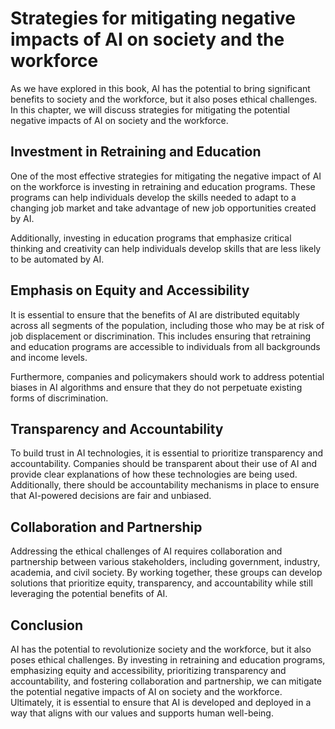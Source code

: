 Strategies for mitigating negative impacts of AI on society and the workforce
=================================================================================================================================================

As we have explored in this book, AI has the potential to bring significant benefits to society and the workforce, but it also poses ethical challenges. In this chapter, we will discuss strategies for mitigating the potential negative impacts of AI on society and the workforce.

Investment in Retraining and Education
--------------------------------------

One of the most effective strategies for mitigating the negative impact of AI on the workforce is investing in retraining and education programs. These programs can help individuals develop the skills needed to adapt to a changing job market and take advantage of new job opportunities created by AI.

Additionally, investing in education programs that emphasize critical thinking and creativity can help individuals develop skills that are less likely to be automated by AI.

Emphasis on Equity and Accessibility
------------------------------------

It is essential to ensure that the benefits of AI are distributed equitably across all segments of the population, including those who may be at risk of job displacement or discrimination. This includes ensuring that retraining and education programs are accessible to individuals from all backgrounds and income levels.

Furthermore, companies and policymakers should work to address potential biases in AI algorithms and ensure that they do not perpetuate existing forms of discrimination.

Transparency and Accountability
-------------------------------

To build trust in AI technologies, it is essential to prioritize transparency and accountability. Companies should be transparent about their use of AI and provide clear explanations of how these technologies are being used. Additionally, there should be accountability mechanisms in place to ensure that AI-powered decisions are fair and unbiased.

Collaboration and Partnership
-----------------------------

Addressing the ethical challenges of AI requires collaboration and partnership between various stakeholders, including government, industry, academia, and civil society. By working together, these groups can develop solutions that prioritize equity, transparency, and accountability while still leveraging the potential benefits of AI.

Conclusion
----------

AI has the potential to revolutionize society and the workforce, but it also poses ethical challenges. By investing in retraining and education programs, emphasizing equity and accessibility, prioritizing transparency and accountability, and fostering collaboration and partnership, we can mitigate the potential negative impacts of AI on society and the workforce. Ultimately, it is essential to ensure that AI is developed and deployed in a way that aligns with our values and supports human well-being.
